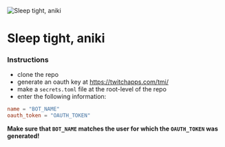 
![Sleep tight, aniki][aniki]

# Sleep tight, aniki


### Instructions

* clone the repo
* generate an oauth key at https://twitchapps.com/tmi/
* make a `secrets.toml` file at the root-level of the repo
* enter the following information:

```toml
name = "BOT_NAME"
oauth_token = "OAUTH_TOKEN"
```

**Make sure that `BOT_NAME` matches the user for which the `OAUTH_TOKEN` was generated!**

[aniki]: https://i.imgur.com/LdLYvQO.png